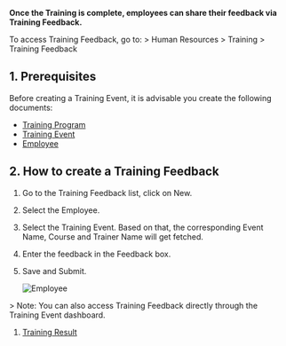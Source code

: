 **Once the Training is complete, employees can share their feedback via Training Feedback.**

To access Training Feedback, go to: > Human Resources > Training > Training Feedback

## 1\. Prerequisites

Before creating a Training Event, it is advisable you create the following documents:

*   [Training Program](https://docs.erpnext.com/docs/v14/user/manual/en/human-resources/training-program)
*   [Training Event](https://docs.erpnext.com/docs/v14/user/manual/en/human-resources/training-event)
*   [Employee](https://docs.erpnext.com/docs/v14/user/manual/en/human-resources/employee)

## 2\. How to create a Training Feedback

1.  Go to the Training Feedback list, click on New.
2.  Select the Employee.
3.  Select the Training Event. Based on that, the corresponding Event Name, Course and Trainer Name will get fetched.
4.  Enter the feedback in the Feedback box.
5.  Save and Submit.
    
    ![Employee](https://docs.erpnext.com/files/training-feedback.png)
    

\> Note: You can also access Training Feedback directly through the Training Event dashboard.

1.  [Training Result](https://docs.erpnext.com/docs/v14/user/manual/en/human-resources/training-result)